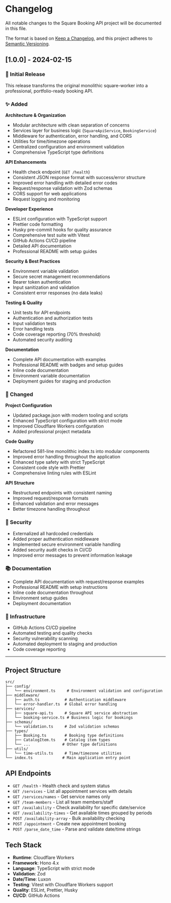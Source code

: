 # Changelog

All notable changes to the Square Booking API project will be documented in this file.

The format is based on [Keep a Changelog](https://keepachangelog.com/en/1.0.0/),
and this project adheres to [Semantic Versioning](https://semver.org/spec/v2.0.0.html).

## [1.0.0] - 2024-02-15

### 🎉 Initial Release

This release transforms the original monolithic square-worker into a professional, portfolio-ready booking API.

### ✨ Added

**Architecture & Organization**

- Modular architecture with clean separation of concerns
- Services layer for business logic (`SquareApiService`, `BookingService`)
- Middleware for authentication, error handling, and CORS
- Utilities for time/timezone operations
- Centralized configuration and environment validation
- Comprehensive TypeScript type definitions

**API Enhancements**

- Health check endpoint (`GET /health`)
- Consistent JSON response format with success/error structure
- Improved error handling with detailed error codes
- Request/response validation with Zod schemas
- CORS support for web applications
- Request logging and monitoring

**Developer Experience**

- ESLint configuration with TypeScript support
- Prettier code formatting
- Husky pre-commit hooks for quality assurance
- Comprehensive test suite with Vitest
- GitHub Actions CI/CD pipeline
- Detailed API documentation
- Professional README with setup guides

**Security & Best Practices**

- Environment variable validation
- Secure secret management recommendations
- Bearer token authentication
- Input sanitization and validation
- Consistent error responses (no data leaks)

**Testing & Quality**

- Unit tests for API endpoints
- Authentication and authorization tests
- Input validation tests
- Error handling tests
- Code coverage reporting (70% threshold)
- Automated security auditing

**Documentation**

- Complete API documentation with examples
- Professional README with badges and setup guides
- Inline code documentation
- Environment variable documentation
- Deployment guides for staging and production

### 🔧 Changed

**Project Configuration**

- Updated package.json with modern tooling and scripts
- Enhanced TypeScript configuration with strict mode
- Improved Cloudflare Workers configuration
- Added professional project metadata

**Code Quality**

- Refactored 581-line monolithic index.ts into modular components
- Improved error handling throughout the application
- Enhanced type safety with strict TypeScript
- Consistent code style with Prettier
- Comprehensive linting rules with ESLint

**API Structure**

- Restructured endpoints with consistent naming
- Improved request/response formats
- Enhanced validation and error messages
- Better timezone handling throughout

### 🔐 Security

- Externalized all hardcoded credentials
- Added proper authentication middleware
- Implemented secure environment variable handling
- Added security audit checks in CI/CD
- Improved error messages to prevent information leakage

### 📚 Documentation

- Complete API documentation with request/response examples
- Professional README with setup instructions
- Inline code documentation throughout
- Environment setup guides
- Deployment documentation

### 🚀 Infrastructure

- GitHub Actions CI/CD pipeline
- Automated testing and quality checks
- Security vulnerability scanning
- Automated deployment to staging and production
- Code coverage reporting

---

## Project Structure

```
src/
├── config/
│   └── environment.ts     # Environment validation and configuration
├── middleware/
│   ├── auth.ts           # Authentication middleware
│   └── error-handler.ts  # Global error handling
├── services/
│   ├── square-api.ts     # Square API service abstraction
│   └── booking-service.ts # Business logic for bookings
├── schemas/
│   └── validation.ts     # Zod validation schemas
├── types/
│   ├── Booking.ts        # Booking type definitions
│   ├── CatalogItem.ts    # Catalog item types
│   └── ...              # Other type definitions
├── utils/
│   └── time-utils.ts     # Time/timezone utilities
└── index.ts             # Main application entry point
```

## API Endpoints

- `GET /health` - Health check and system status
- `GET /services` - List all appointment services with details
- `GET /services/names` - Get service names only
- `GET /team-members` - List all team members/staff
- `GET /availability` - Check availability for specific date/service
- `GET /availability-times` - Get available times grouped by periods
- `POST /availability-array` - Bulk availability checking
- `POST /appointment` - Create new appointment booking
- `POST /parse_date_time` - Parse and validate date/time strings

## Tech Stack

- **Runtime**: Cloudflare Workers
- **Framework**: Hono 4.x
- **Language**: TypeScript with strict mode
- **Validation**: Zod
- **Date/Time**: Luxon
- **Testing**: Vitest with Cloudflare Workers support
- **Quality**: ESLint, Prettier, Husky
- **CI/CD**: GitHub Actions
